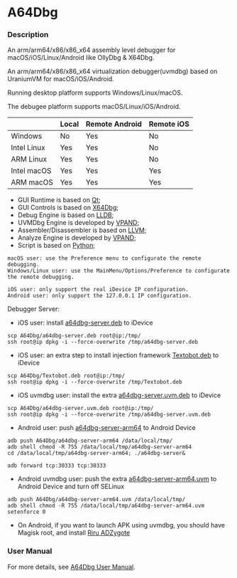 # A64Dbg

### Description

An arm/arm64/x86/x86_x64 assembly level debugger for macOS/iOS/Linux/Android like OllyDbg & X64Dbg.

An arm/arm64/x86/x86_x64 virtualization debugger(uvmdbg) based on UraniumVM for macOS/iOS/Android.

Running desktop platform supports Windows/Linux/macOS.

The debugee platform supports macOS/Linux/iOS/Android.

||Local|Remote Android|Remote iOS|
|-|-|-|-|
|Windows|No|Yes|No|
|Intel Linux|Yes|Yes|No|
|ARM Linux|Yes|Yes|No|
|Intel macOS|Yes|Yes|Yes|
|ARM macOS|Yes|Yes|Yes|

 * GUI Runtime is based on [Qt](https://www.qt.io/); 
 * GUI Controls is based on [X64Dbg](https://github.com/vpand/X64Dbg/);
 * Debug Engine is based on [LLDB](http://lldb.llvm.org/);
 * UVMDbg Engine is developed by [VPAND](https://vpand.com/);
 * Assembler/Disassembler is based on [LLVM](http://llvm.org/);
 * Analyze Engine is developed by [VPAND](https://vpand.com/);
 * Script is based on [Python](https://www.python.org/);

 ```
macOS user: use the Preference menu to configurate the remote debugging.
Windows/Linux user: use the MainMenu/Options/Preference to configurate the remote debugging.

iOS user: only support the real iDevice IP configuration.
Android user: only support the 127.0.0.1 IP configuration.
```

Debugger Server:

 * iOS user: install [a64dbg-server.deb](https://github.com/vpand/A64Dbg/blob/master/a64dbg-server.deb) to iDevice
```
scp A64Dbg/a64dbg-server.deb root@ip:/tmp/
ssh root@ip dpkg -i --force-overwrite /tmp/a64dbg-server.deb
```
 * iOS user: an extra step to install injection framework [Textobot.deb](https://github.com/vpand/A64Dbg/blob/master/Textobot.deb) to iDevice
```
scp A64Dbg/Textobot.deb root@ip:/tmp/
ssh root@ip dpkg -i --force-overwrite /tmp/Textobot.deb
```
 * iOS uvmdbg user: install the extra [a64dbg-server.uvm.deb](https://github.com/vpand/A64Dbg/blob/master/a64dbg-server.uvm.deb) to iDevice
```
scp A64Dbg/a64dbg-server.uvm.deb root@ip:/tmp/
ssh root@ip dpkg -i --force-overwrite /tmp/a64dbg-server.uvm.deb
```

 * Android user: push [a64dbg-server-arm64](https://github.com/vpand/A64Dbg/tree/master/a64dbg-server-arm64) to Android Device
```
adb push A64Dbg/a64dbg-server-arm64 /data/local/tmp/
adb shell chmod -R 755 /data/local/tmp/a64dbg-server-arm64
cd /data/local/tmp/a64dbg-server-arm64; ./a64dbg-server&
```
```
adb forward tcp:30333 tcp:30333
```
 * Android uvmdbg user: push the extra [a64dbg-server-arm64.uvm](https://github.com/vpand/A64Dbg/tree/master/a64dbg-server-arm64.uvm) to Android Device and turn off SELinux
```
adb push A64Dbg/a64dbg-server-arm64.uvm /data/local/tmp/
adb shell chmod -R 755 /data/local/tmp/a64dbg-server-arm64.uvm
setenforce 0
```
 * On Android, if you want to launch APK using uvmdbg, you should have Magisk root, and install [Riru ADZygote](https://github.com/vpand/A64Dbg/tree/master/launch-apk)

### User Manual

For more details, see [A64Dbg User Manual](https://github.com/vpand/adusrmanual/).
